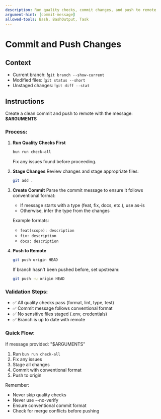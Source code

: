 ```yaml
---
description: Run quality checks, commit changes, and push to remote
argument-hint: [commit-message]
allowed-tools: Bash, BashOutput, Task
---
```


# Commit and Push Changes

## Context

- Current branch: !`git branch --show-current`
- Modified files: !`git status --short`
- Unstaged changes: !`git diff --stat`

## Instructions

Create a clean commit and push to remote with the message: **$ARGUMENTS**

### Process:

1. **Run Quality Checks First**

   ```bash
   bun run check-all
   ```

   Fix any issues found before proceeding.

2. **Stage Changes**
   Review changes and stage appropriate files:

   ```bash
   git add .
   ```

3. **Create Commit**
   Parse the commit message to ensure it follows conventional format:
   - If message starts with a type (feat, fix, docs, etc.), use as-is
   - Otherwise, infer the type from the changes

   Example formats:
   - `feat(scope): description`
   - `fix: description`
   - `docs: description`

4. **Push to Remote**
   ```bash
   git push origin HEAD
   ```
   If branch hasn't been pushed before, set upstream:
   ```bash
   git push -u origin HEAD
   ```

### Validation Steps:

- ✅ All quality checks pass (format, lint, type, test)
- ✅ Commit message follows conventional format
- ✅ No sensitive files staged (.env, credentials)
- ✅ Branch is up to date with remote

### Quick Flow:

If message provided: "$ARGUMENTS"

1. Run `bun run check-all`
2. Fix any issues
3. Stage all changes
4. Commit with conventional format
5. Push to origin

Remember:

- Never skip quality checks
- Never use --no-verify
- Ensure conventional commit format
- Check for merge conflicts before pushing
